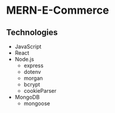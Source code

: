 # MERN-E-Commerce

## Technologies
* JavaScript
* React
* Node.js
    * express
    * dotenv
    * morgan
    * bcrypt
    * cookieParser
* MongoDB
    * mongoose
